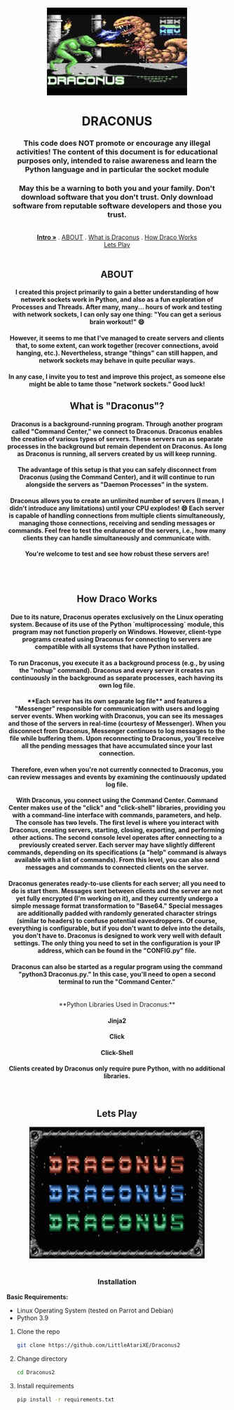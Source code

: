 <br />
<div id="intro" align="center">
  <a href="https://github.com/LittleAtariXE/Draconus2">
    <img src="img/d3.jpg" alt="Logo" width="320" height="200">
  </a>

  <h1 align="center">DRACONUS</h1>

  <p align="center">
    <h3> This code does NOT promote or encourage any illegal activities! The content of this document is for educational purposes only, intended to raise awareness and learn the Python language and in particular the socket module </h3>
    <h3> May this be a warning to both you and your family. Don't download software that you don't trust. Only download software from reputable software developers and those you trust.</h3>
  </p>
</div>
   <br />
   <div align="center">
    <a href="https://github.com/LittleAtariXE/Draconus2#intro"><strong>Intro »</strong></a>
    .
    <a href="https://github.com/LittleAtariXE/Draconus2#about">ABOUT</a>
    .
    <a href="https://github.com/LittleAtariXE/Draconus2#whatis">What is Draconus</a>
    .
    <a href="https://github.com/LittleAtariXE/Draconus2#how_works">How Draco Works</a>
    <br/>
    <a href="https://github.com/LittleAtariXE/Draconus2#letsplay">Lets Play</a>
   </div>
  <br/>
  
  <div id="about" align="center">
    <h2> ABOUT </h2>
    <h4> I created this project primarily to gain a better understanding of how network sockets work in Python, and also as a fun exploration of Processes and Threads. After many, many... hours of work and testing with network sockets, I can only say one thing: "You can get a serious brain workout!" 😄 </h4>
    <h4> However, it seems to me that I've managed to create servers and clients that, to some extent, can work together (recover connections, avoid hanging, etc.). Nevertheless, strange "things" can still happen, and network sockets may behave in quite peculiar ways. </h4>
    <h4> In any case, I invite you to test and improve this project, as someone else might be able to tame those "network sockets." Good luck!</h4>
  </div>

  

<div id="whatis" align="center">
    <h2> What is "Draconus"? </h2>
    <h4> Draconus is a background-running program. Through another program called "Command Center," we connect to Draconus. Draconus enables the creation of various types of servers. These servers run as separate processes in the background but remain dependent on Draconus. As long as Draconus is running, all servers created by us will keep running.</h4>  
    <h4> The advantage of this setup is that you can safely disconnect from Draconus (using the Command Center), and it will continue to run alongside the servers as "Daemon Processes" in the system. </h4>  
    <h4> Draconus allows you to create an unlimited number of servers (I mean, I didn't introduce any limitations) until your CPU explodes! 😄 Each server is capable of handling connections from multiple clients simultaneously, managing those connections, receiving and sending messages or commands. Feel free to test the endurance of the servers, i.e., how many clients they can handle simultaneously and communicate with.</h4>  
    <h4> You're welcome to test and see how robust these servers are! </h4>
</div>
  

<br/>

<div id="how_works" align="center">
  <br/>
  <h2> How Draco Works </h2>
  <h4>Due to its nature, Draconus operates exclusively on the Linux operating system. Because of its use of the Python `multiprocessing` module, this program may not function properly on Windows. However, client-type programs created using Draconus for connecting to servers are compatible with all systems that have Python installed.</h4>

  <h4>To run Draconus, you execute it as a background process (e.g., by using the "nohup" command). Draconus and every server it creates run continuously in the background as separate processes, each having its own log file.</h4>


<h4> **Each server has its own separate log file** and features a "Messenger" responsible for communication with users and logging server events. When working with Draconus, you can see its messages and those of the servers in real-time (courtesy of Messenger). When you disconnect from Draconus, Messenger continues to log messages to the file while buffering them. Upon reconnecting to Draconus, you'll receive all the pending messages that have accumulated since your last connection.</h4>
<h4>Therefore, even when you're not currently connected to Draconus, you can review messages and events by examining the continuously updated log file.</h4>
<h4>With Draconus, you connect using the Command Center. Command Center makes use of the "click" and "click-shell" libraries, providing you with a command-line interface with commands, parameters, and help. The console has two levels. The first level is where you interact with Draconus, creating servers, starting, closing, exporting, and performing other actions. The second console level operates after connecting to a previously created server. Each server may have slightly different commands, depending on its specifications (a "help" command is always available with a list of commands). From this level, you can also send messages and commands to connected clients on the server.</h4>
<h4>Draconus generates ready-to-use clients for each server; all you need to do is start them. Messages sent between clients and the server are not yet fully encrypted (I'm working on it), and they currently undergo a simple message format transformation to "Base64." Special messages are additionally padded with randomly generated character strings (similar to headers) to confuse potential eavesdroppers. Of course, everything is configurable, but if you don't want to delve into the details, you don't have to. Draconus is designed to work very well with default settings. The only thing you need to set in the configuration is your IP address, which can be found in the "CONFIG.py" file.</h4>
<h4>Draconus can also be started as a regular program using the command "python3 Draconus.py." In this case, you'll need to open a second terminal to run the "Command Center."</h4>

<br/>
**Python Libraries Used in Draconus:**
<h4>Jinja2</h4>
<h4>Click</h4>
<h4>Click-Shell</h4>

<h4>Clients created by Draconus only require pure Python, with no additional libraries.</h4>

</div>
<br/>
<div id="letsplay" align="center">
  <h2>Lets Play</h2>
  <img src="img/draki.png" alt="Logo" width="400" height="300">
</div>
<br/>
<div id="install">
  <h3 align="center">Installation</h3>

  **Basic Requirements:**

- Linux Operating System (tested on Parrot and Debian)
- Python 3.9

1. Clone the repo
   ```sh
   git clone https://github.com/LittleAtariXE/Draconus2
   ```
2. Change directory
   ```sh
   cd Draconus2
   ```
3. Install requirements
   ```sh
   pip install -r requirements.txt
   ```
</div>
